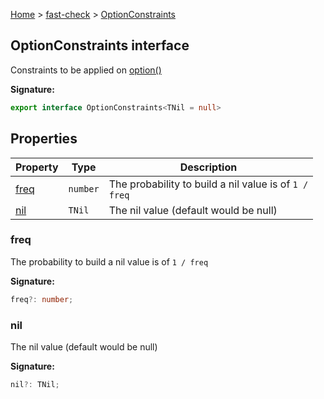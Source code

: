 [Home](/) &gt; [fast-check](../fast-check.md) &gt; [OptionConstraints](OptionConstraints.md)

## OptionConstraints interface

Constraints to be applied on [option()](option_1.md)

<b>Signature:</b>

```typescript
export interface OptionConstraints<TNil = null> 
```

## Properties

|  Property | Type | Description |
|  --- | --- | --- |
|  [freq](OptionConstraints.md#freq) | <code>number</code> | The probability to build a nil value is of <code>1 / freq</code> |
|  [nil](OptionConstraints.md#nil) | <code>TNil</code> | The nil value (default would be null) |

### freq

The probability to build a nil value is of `1 / freq`

<b>Signature:</b>

```typescript
freq?: number;
```

### nil

The nil value (default would be null)

<b>Signature:</b>

```typescript
nil?: TNil;
```
